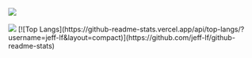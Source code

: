 <img src='https://biblioteca.ufpb.br/biblioteca/contents/noticias/biblioteca-em-manutencao-1/estamos-em-manutencao-copia.jpg/@@images/image.jpeg'> <img> 

<img src='https://github-readme-stats.vercel.app/api?username=jeff-lf&theme=vue&show_icons=true'/>
[![Top Langs](https://github-readme-stats.vercel.app/api/top-langs/?username=jeff-lf&layout=compact)](https://github.com/jeff-lf/github-readme-stats)


